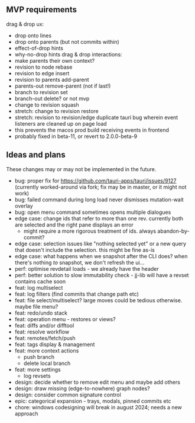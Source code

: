 MVP requirements
----------------
drag & drop ux:
- drop onto lines
- drop onto parents (but not commits within)
- effect-of-drop hints
- why-no-drop hints
drag & drop interactions:
- make parents their own context?
- revision to node rebase
- revision to edge insert
- revision to parents add-parent
- parents-out remove-parent (not if last!)
- branch to revision set
- branch-out delete? or not mvp
- change to revision squash
- stretch: change to revision restore
- stretch: revision to revision/edge duplicate
tauri bug wherein event listeners are cleaned up on page load 
- this prevents the macos prod build receiving events in frontend
- probably fixed in beta-11, or revert to 2.0.0-beta-9

Ideas and plans
---------------
These changes may or may not be implemented in the future.
* bug: proper fix for https://github.com/tauri-apps/tauri/issues/9127 (currently worked-around via fork; fix may be in master, or it might not work)
* bug: failed command during long load never dismisses mutation-wait overlay
* bug: open menu command sometimes opens multiple dialogues
* edge case: change ids that refer to more than one rev. currently both are selected and the right pane displays an error
    - might require a more rigorous treatment of ids. always abandon-by-commit?
* edge case: selection issues like "nothing selected yet" or a new query that doesn't include the selection. this might be fine as-is
* edge case: what happens when we snapshot after the CLI does? when there's nothing *to* snapshot, we don't refresh the ui...
* perf: optimise revdetail loads - we already have the header
* perf: better solution to slow immutability check - jj-lib will have a revset contains cache soon
* feat: log multiselect
* feat: log filters (find commits that change path etc)
* feat: file select/multiselect? large moves could be tedious otherwise. maybe file menu?
* feat: redo/undo stack
* feat: operation menu - restores or views?
* feat: diffs and/or difftool
* feat: resolve workflow 
* feat: remotes/fetch/push
* feat: tags display & management
* feat: more context actions 
    - push branch
    - delete local branch
* feat: more settings
    - log revsets
* design: decide whether to remove edit menu and maybe add others
* design: draw missing (edge-to-nowhere) graph nodes?
* design: consider common signature control
* epic: categorical expansion - trays, modals, pinned commits etc
* chore: windows codesigning will break in august 2024; needs a new approach